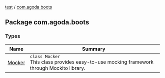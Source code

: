 [test](../index.md) / [com.agoda.boots](./index.md)

## Package com.agoda.boots

### Types

| Name | Summary |
|---|---|
| [Mocker](-mocker/index.md) | `class Mocker`<br>This class provides easy-to-use mocking framework through Mockito library. |

